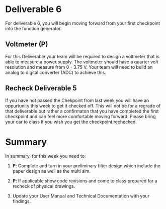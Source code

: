
# Deliverable 6
For deliverable 6, you will begin moving forward from your first checkpoint into the function generator.

## Voltmeter (P)
For this Deliverable your team will be required to design a voltmeter that is able to measure a power supply. The voltmeter should have a quarter volt resolution and measure from 0 - 3.75 V. Your team will need to build an analog to digital converter (ADC) to achieve this.

## Recheck Deliverable 5
If you have not passed the Chekpoint from last week you will have an oppurtunity this week to get it checked off. This will not be for a regrade of that deliverable but rather a confirmaton that you have completed the first checkpoint and can feel more comfortable moving forward. Please bring your car to class if you wish you get the checkpoint rechecked.


# Summary

In summary, for this week you need to:

1. **P**: Complete and turn in your preliminary filter design which include the paper design as well as the multi sim. 

2. **P**: If applicable show code revisions and come to class prepared for a recheck of physical drawings.

3. Update your User Manual and Technical Documentation with your findings.
